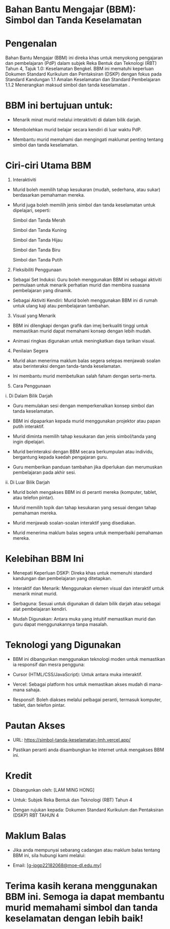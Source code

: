 # Bahan Bantu Mengajar (BBM): Simbol dan Tanda Keselamatan
# Pengenalan

Bahan Bantu Mengajar (BBM) ini direka khas untuk menyokong pengajaran dan pembelajaran (PdP) dalam subjek Reka Bentuk dan Teknologi (RBT) Tahun 4, Tajuk 1.0: Keselamatan Bengkel. BBM ini mematuhi keperluan Dokumen Standard Kurikulum dan Pentaksiran (DSKP) dengan fokus pada Standard Kandungan 1.1 Amalan Keselamatan dan Standard Pembelajaran 1.1.2 Menerangkan maksud simbol dan tanda keselamatan .


# BBM ini bertujuan untuk:
- Menarik minat murid melalui interaktiviti di dalam bilik darjah.

- Membolehkan murid belajar secara kendiri di luar waktu PdP.

- Membantu murid memahami dan mengingati maklumat penting tentang simbol dan tanda keselamatan.


# Ciri-ciri Utama BBM
1. Interaktiviti

- Murid boleh memilih tahap kesukaran (mudah, sederhana, atau sukar) berdasarkan pemahaman mereka.

- Murid juga boleh memilih jenis simbol dan tanda keselamatan untuk dipelajari, seperti:

  Simbol dan Tanda Merah

  Simbol dan Tanda Kuning

  Simbol dan Tanda Hijau

  Simbol dan Tanda Biru

  Simbol dan Tanda Putih

2. Fleksibiliti Penggunaan

- Sebagai Set Induksi: Guru boleh menggunakan BBM ini sebagai aktiviti permulaan untuk menarik perhatian murid dan membina suasana pembelajaran yang dinamik.

- Sebagai Aktiviti Kendiri: Murid boleh menggunakan BBM ini di rumah untuk ulang kaji atau pembelajaran tambahan.

3. Visual yang Menarik

- BBM ini dilengkapi dengan grafik dan imej berkualiti tinggi untuk memastikan murid dapat memahami konsep dengan lebih mudah.

- Animasi ringkas digunakan untuk meningkatkan daya tarikan visual.

4. Penilaian Segera

- Murid akan menerima maklum balas segera selepas menjawab soalan atau berinteraksi dengan tanda-tanda keselamatan.

- Ini membantu murid membetulkan salah faham dengan serta-merta.

5. Cara Penggunaan

i. Di Dalam Bilik Darjah

- Guru memulakan sesi dengan memperkenalkan konsep simbol dan tanda keselamatan.

- BBM ini dipaparkan kepada murid menggunakan projektor atau papan putih interaktif.

- Murid diminta memilih tahap kesukaran dan jenis simbol/tanda yang ingin dipelajari.

- Murid berinteraksi dengan BBM secara berkumpulan atau individu, bergantung kepada kaedah pengajaran guru.

- Guru memberikan panduan tambahan jika diperlukan dan merumuskan pembelajaran pada akhir sesi.

ii. Di Luar Bilik Darjah

- Murid boleh mengakses BBM ini di peranti mereka (komputer, tablet, atau telefon pintar).

- Murid memilih topik dan tahap kesukaran yang sesuai dengan tahap pemahaman mereka.

- Murid menjawab soalan-soalan interaktif yang disediakan.

- Murid menerima maklum balas segera untuk memperbaiki pemahaman mereka.

# Kelebihan BBM Ini

- Menepati Keperluan DSKP: Direka khas untuk memenuhi standard kandungan dan pembelajaran yang ditetapkan.

- Interaktif dan Menarik: Menggunakan elemen visual dan interaktif untuk menarik minat murid.

- Serbaguna: Sesuai untuk digunakan di dalam bilik darjah atau sebagai alat pembelajaran kendiri.

- Mudah Digunakan: Antara muka yang intuitif memastikan murid dan guru dapat menggunakannya tanpa masalah.

# Teknologi yang Digunakan

- BBM ini dibangunkan menggunakan teknologi moden untuk memastikan ia responsif dan mesra pengguna:

- Cursor (HTML/CSS/JavaScript): Untuk antara muka interaktif.

- Vercel: Sebagai platform hos untuk memastikan akses mudah di mana-mana sahaja.

- Responsif: Boleh diakses melalui pelbagai peranti, termasuk komputer, tablet, dan telefon pintar.

# Pautan Akses

- URL: https://simbol-tanda-keselamatan-lmh.vercel.app/

- Pastikan peranti anda disambungkan ke internet untuk mengakses BBM ini.

# Kredit

- Dibangunkan oleh: [LAM MING HONG]

- Untuk: Subjek Reka Bentuk dan Teknologi (RBT) Tahun 4

- Dengan rujukan kepada: Dokumen Standard Kurikulum dan Pentaksiran (DSKP) RBT TAHUN 4

# Maklum Balas

- Jika anda mempunyai sebarang cadangan atau maklum balas tentang BBM ini, sila hubungi kami melalui:

- Email: [g-ipgp22182068@moe-dl.edu.my]

# Terima kasih kerana menggunakan BBM ini. Semoga ia dapat membantu murid memahami simbol dan tanda keselamatan dengan lebih baik!
